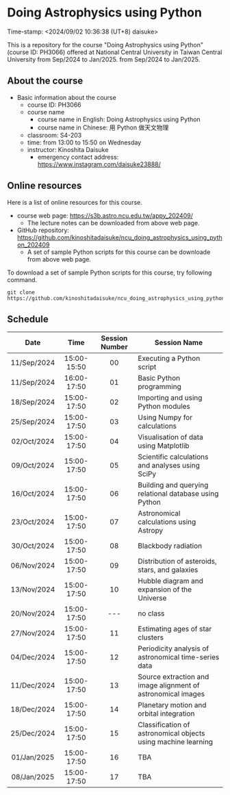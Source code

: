 # Doing Astrophysics using Python

Time-stamp: <2024/09/02 10:36:38 (UT+8) daisuke>

This is a repository for the course "Doing Astrophysics using Python" (course ID: PH3066) offered at National Central University in Taiwan Central University from Sep/2024 to Jan/2025. from Sep/2024 to Jan/2025.

## About the course

- Basic information about the course
  - course ID: PH3066
  - course name
    - course name in English: Doing Astrophysics using Python
    - course name in Chinese: 用 Python 做天文物理
  - classroom: S4-203
  - time: from 13:00 to 15:50 on Wednesday
  - instructor: Kinoshita Daisuke
    - emergency contact address: https://www.instagram.com/daisuke23888/

## Online resources

Here is a list of online resources for this course.

- course web page: https://s3b.astro.ncu.edu.tw/appy_202409/
  - The lecture notes can be downloaded from above web page.
- GitHub repository: https://github.com/kinoshitadaisuke/ncu_doing_astrophysics_using_python_202409
  - A set of sample Python scripts for this course can be downloade from above web page.

To download a set of sample Python scripts for this course, try following command.

```shell
git clone https://github.com/kinoshitadaisuke/ncu_doing_astrophysics_using_python_202409.git
```

## Schedule

|Date|Time|Session Number|Session Name|
|:---:|:---:|:---:|---|
|11/Sep/2024|15:00-15:50|00|Executing a Python script|
|11/Sep/2024|16:00-17:50|01|Basic Python programming|
|18/Sep/2024|15:00-17:50|02|Importing and using Python modules|
|25/Sep/2024|15:00-17:50|03|Using Numpy for calculations|
|02/Oct/2024|15:00-17:50|04|Visualisation of data using Matplotlib|
|09/Oct/2024|15:00-17:50|05|Scientific calculations and analyses using SciPy|
|16/Oct/2024|15:00-17:50|06|Building and querying relational database using Python|
|23/Oct/2024|15:00-17:50|07|Astronomical calculations using Astropy|
|30/Oct/2024|15:00-17:50|08|Blackbody radiation|
|06/Nov/2024|15:00-17:50|09|Distribution of asteroids, stars, and galaxies|
|13/Nov/2024|15:00-17:50|10|Hubble diagram and expansion of the Universe|
|20/Nov/2024|15:00-17:50|---|no class|
|27/Nov/2024|15:00-17:50|11|Estimating ages of star clusters|
|04/Dec/2024|15:00-17:50|12|Periodicity analysis of astronomical time-series data|
|11/Dec/2024|15:00-17:50|13|Source extraction and image alignment of astronomical images|
|18/Dec/2024|15:00-17:50|14|Planetary motion and orbital integration|
|25/Dec/2024|15:00-17:50|15|Classification of astronomical objects using machine learning|
|01/Jan/2025|15:00-17:50|16|TBA|
|08/Jan/2025|15:00-17:50|17|TBA|
